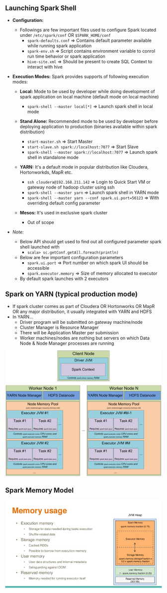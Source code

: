 ## Launching Spark Shell
* **Configuration:**

  * Followings are few important files used to configure Spark located under `/etc/spark/conf` OR `$SPARK_HOME/conf`
    * `spark-defaults.conf` => Contains default parameter available while running spark application
    * `spark-env.sh` => Script contains environment variable to conrol run time behavior or spark application
    * `hive-site.xml` => Should be present to create SQL Context to interact with hive

* **Execution Modes:** Spark provides supports of following execution modes:

  * **Local:** Mode to be used by developer while doing development of spark application on local machine (default mode on local machine)
    * `spark-shell --master local[*]` => Launch spark shell in local mode

  * **Stand Alone:** Recommended mode to be used by developer before deploying application to production (binaries available within spark distribution)
    * `start-master.sh` => Start Master
    * `start-slave.sh spark://localhost:7077` => Start Slave
    * `spark-shell --master spark://localhost:7077` => Launch spark shell in standalone mode

  * **YARN:** It's a default mode in popular distribution like Cloudera, Hortonworkds, MapR etc.
    * `ssh cloudera@192.168.211.142` => Login to Quick Start VM or gateway node of hadoop cluster using ssh
    * `spark-shell --master yarn` => Launch spark shell in YARN mode
    * `spark-shell --master yarn --conf spark.ui.port=56123` => With overriding default config parameter

  * **Mesos:** It's used in exclusive spark cluster
    * Out of scope

* _Note:_

  * Below API should get used to find out all configured parameter spark shell launched with
    * `scala> sc.getConf.getAll.foreach(println)`
  * Below are few important configuration parameters
    * `spark.ui.port` => Port number on which spark UI should be accessible
    * `spark.executor.memory` => Size of memory allocated to executor
  * By default spark launches with 2 executors

## Spark on YARN (typical production mode)
* If spark cluster comes as part of Cloudera OR Hortonworks OR MapR OR any major distribution, it usually integrated with YARN and HDFS
* In YARN...
  * Driver program will be submitted on gateway machine/node
  * Cluster Manager is Resource Manager
  * There will be Application Master per submission
  * Worker machines/nodes are nothing but servers on which Data Node & Node Manager processes are running

![Alt text](_images/spark-architecture-on-YARN.png?raw=true "Spark Architecture On YARN")

## Spark Memory Model

![Alt text](_images/spark-memory-usage.jpg?raw=true "Spark Memory Usage")
